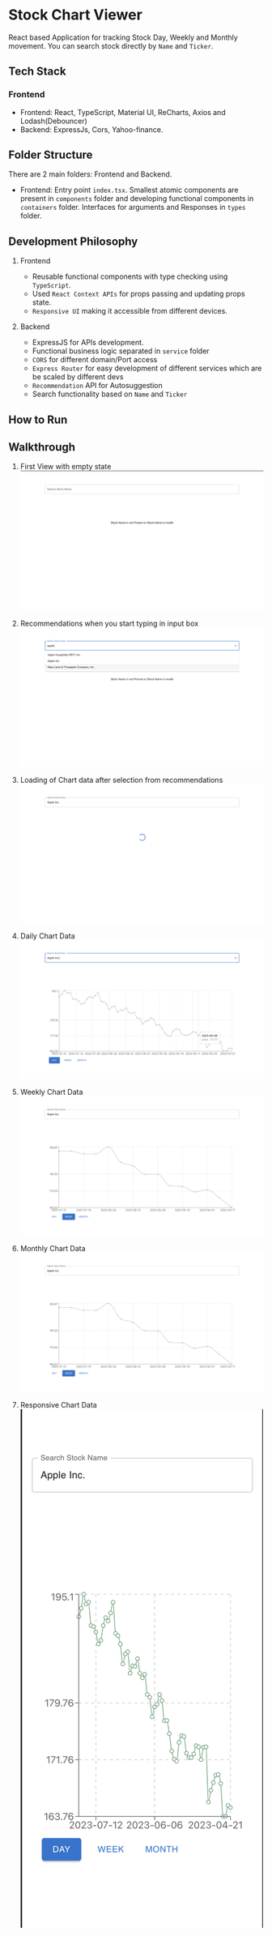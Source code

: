 # Stock Chart Viewer

React based Application for tracking Stock Day, Weekly and Monthly movement. You can search stock directly by `Name` and `Ticker`.

## Tech Stack

### Frontend

-   Frontend: React, TypeScript, Material UI, ReCharts, Axios and Lodash(Debouncer)
-   Backend: ExpressJs, Cors, Yahoo-finance.

## Folder Structure

There are 2 main folders: Frontend and Backend.

-   Frontend: Entry point `index.tsx`. Smallest atomic components are present in `components` folder and developing functional components in `containers` folder. Interfaces for arguments and Responses in `types` folder.

## Development Philosophy

1. Frontend

    - Reusable functional components with type checking using `TypeScript`.
    - Used `React Context APIs` for props passing and updating props state.
    - `Responsive UI` making it accessible from different devices.

2. Backend
    - ExpressJS for APIs development.
    - Functional business logic separated in `service` folder
    - `CORS` for different domain/Port access
    - `Express Router` for easy development of different services which are be scaled by different devs
    - `Recommendation` API for Autosuggestion
    - Search functionality based on `Name` and `Ticker`

## How to Run

## Walkthrough

1. First View with empty state
   ![First View](./screenshots/initial.png)

2. Recommendations when you start typing in input box
   ![Recommendations](./screenshots/recommendations.png)

3. Loading of Chart data after selection from recommendations
   ![Loading](./screenshots/loading_state.png)

4. Daily Chart Data
   ![Daily Chart Data](./screenshots/daily_chart.png)

5. Weekly Chart Data
   ![Weekly Chart Data](./screenshots/weekly_chart.png)

6. Monthly Chart Data
   ![Weekly Chart Data](./screenshots/weekly_chart.png)

7. Responsive Chart Data
   ![Responsive](./screenshots/responsive.png)
